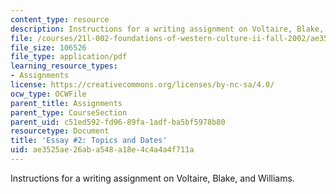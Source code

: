 ```yaml
---
content_type: resource
description: Instructions for a writing assignment on Voltaire, Blake, and Williams.
file: /courses/21l-002-foundations-of-western-culture-ii-fall-2002/ae3525ae26aba548a18e4c4a4a4f711a_essay2.pdf
file_size: 106526
file_type: application/pdf
learning_resource_types:
- Assignments
license: https://creativecommons.org/licenses/by-nc-sa/4.0/
ocw_type: OCWFile
parent_title: Assignments
parent_type: CourseSection
parent_uid: c51ed592-fd96-89fa-1adf-ba5bf5978b80
resourcetype: Document
title: 'Essay #2: Topics and Dates'
uid: ae3525ae-26ab-a548-a18e-4c4a4a4f711a
---
```

Instructions for a writing assignment on Voltaire, Blake, and Williams.